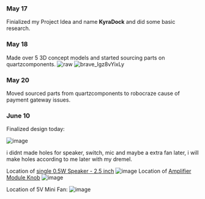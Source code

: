 ### May 17
Finialized my Project Idea and name **KyraDock** and did some basic research.
### May 18
Made over 5 3D concept models and started sourcing parts on quartzcomponents.
![raw](https://github.com/user-attachments/assets/4179ab3e-0551-4a9b-bc2f-37856004a8f7)
![brave_lgz8vYixLy](https://github.com/user-attachments/assets/b0dd2926-5d44-4129-b6a5-9759a9f25bd8)
### May 20
Moved sourced parts from quartzcomponents to robocraze cause of payment gateway issues.

### June 10
Finalized design today:

![image](https://github.com/user-attachments/assets/b1281794-6326-4d11-bde6-e2756f29a3a1)

i didnt made holes for speaker, switch, mic and maybe a extra fan later, i will make holes according to me later with my dremel.

Location of [single 0.5W Speaker - 2.5 inch](https://robocraze.com/products/0-5w-speaker?variant=40193361576089)
![image](https://github.com/user-attachments/assets/edc155c3-9aea-415b-b9cc-65d9a34f2e65)
Location of [Amplifier Module Knob](https://robocraze.com/products/pam-8403-amplifier-module?variant=40192902365337)
![image](https://github.com/user-attachments/assets/ce189196-1e38-4db3-a9d3-401323a427a1)

Location of 5V Mini Fan:
![image](https://github.com/user-attachments/assets/9974a4f0-4c5b-4b7a-bdc3-378670575318)
